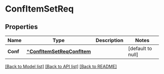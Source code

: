 # ConfItemSetReq

## Properties
Name | Type | Description | Notes
------------ | ------------- | ------------- | -------------
**Conf** | [***ConfItemSetReqConfItem**](ConfItemSetReq_ConfItem.md) |  | [default to null]

[[Back to Model list]](../README.md#documentation-for-models) [[Back to API list]](../README.md#documentation-for-api-endpoints) [[Back to README]](../README.md)


